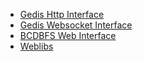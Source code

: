 * [Gedis Http Interface](gedis_http.md)
* [Gedis Websocket Interface](gedis_websocket.md)
* [BCDBFS Web Interface](bcdbfs.md)
* [Weblibs](weblibs.md)
